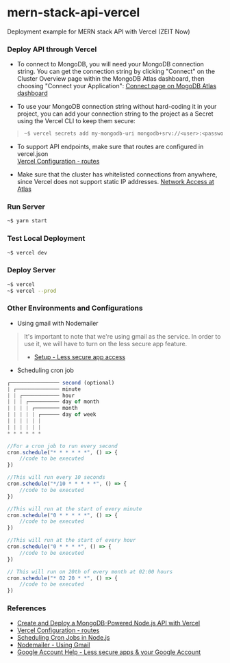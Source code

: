 # mern-stack-api-vercel
Deployment example for MERN stack API with Vercel (ZEIT Now)

### Deploy API through Vercel
* To connect to MongoDB, you will need your MongoDB connection string.
You can get the connection string by clicking "Connect" on the Cluster Overview page within the MongoDB Atlas dashboard, then choosing "Connect your Application":
[Connect page on MogoDB Atlas dashboard](https://cloud.mongodb.com/v2/5ec174057fecfb55f3e8f6e8#clusters/connect?clusterId=Cluster0)

* To use your MongoDB connection string without hard-coding it in your project, you can add your connection string to the project as a Secret using the Vercel CLI to keep them secure:
> ```bash
> ~$ vercel secrets add my-mongodb-uri mongodb+srv://<user>:<password>@my-cluster-uf345.mongodb.net/<database-name>?retryWrites=true
> ```

* To support API endpoints, make sure that routes are configured in vercel.json  
[Vercel Configuration - routes](https://vercel.com/docs/configuration#project/routes)

* Make sure that the cluster has whitelisted connections from anywhere, since Vercel does not support static IP addresses.
[Network Access at Atlas](https://cloud.mongodb.com/v2/5ec174057fecfb55f3e8f6e8#security/network/whitelist)

### Run Server
```bash
~$ yarn start
```

### Test Local Deployment
```bash
~$ vercel dev
```

### Deploy Server
```bash
~$ vercel
~$ vercel --prod
```

### Other Environments and Configurations
* Using gmail with Nodemailer
> It's important to note that we're using gmail as the service. 
> In order to use it, we will have to turn on the less secure app feature.
> * [Setup - Less secure app access](https://myaccount.google.com/lesssecureapps)

* Scheduling cron job
```javascript
┌──────────────── second (optional) 
| ┌────────────── minute 
| | ┌──────────── hour 
| | | ┌────────── day of month 
| | | | ┌──────── month 
| | | | | ┌────── day of week
| | | | | | 
| | | | | |
* * * * * *

//For a cron job to run every second
cron.schedule("* * * * * *", () => {
    //code to be executed
})

//This will run every 10 seconds
cron.schedule("*/10 * * * * *", () => {
    //code to be executed
})

//This will run at the start of every minute
cron.schedule("0 * * * * *", () => {
    //code to be executed
})

//This will run at the start of every hour
cron.schedule("0 * * * *", () => {
    //code to be executed
})

// This will run on 20th of every month at 02:00 hours
cron.schedule("* 02 20 * *", () => {
    //code to be executed
})
```

### References
* [Create and Deploy a MongoDB-Powered Node.js API with Vercel](https://vercel.com/guides/deploying-a-mongodb-powered-api-with-node-and-vercel)  
* [Vercel Configuration - routes](https://vercel.com/docs/configuration#project/routes)
* [Scheduling Cron Jobs in Node.js](https://dev.to/akhildhiman/scheduling-cron-jobs-in-node-js-15f)
* [Nodemailer - Using Gmail](https://nodemailer.com/usage/using-gmail/)
* [Google Account Help - Less secure apps & your Google Account](https://support.google.com/accounts/answer/6010255)
